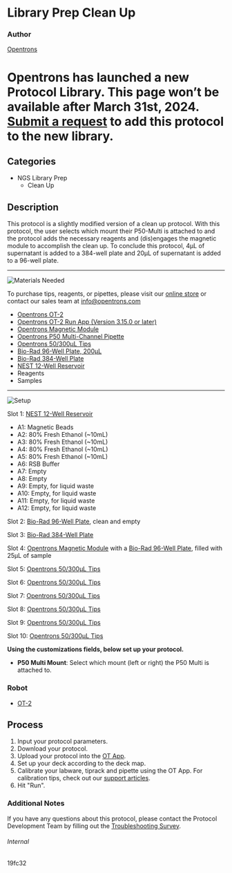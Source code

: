 # Library Prep Clean Up

### Author
[Opentrons](https://opentrons.com/)


# Opentrons has launched a new Protocol Library. This page won’t be available after March 31st, 2024. [Submit a request](https://docs.google.com/forms/d/e/1FAIpQLSdYYp9QCKow4nn0KlCVsMS3HX0eJ0N9O7-erajKvcpT0lWbSg/viewform) to add this protocol to the new library.

## Categories
* NGS Library Prep
	* Clean Up


## Description
This protocol is a slightly modified version of a clean up protocol. With this protocol, the user selects which mount their P50-Multi is attached to and the protocol adds the necessary reagents and (dis)engages the magnetic module to accomplish the clean up. To conclude this protocol, 4µL of supernatant is added to a 384-well plate and 20µL of supernatant is added to a 96-well plate.


---
![Materials Needed](https://s3.amazonaws.com/opentrons-protocol-library-website/custom-README-images/001-General+Headings/materials.png)

To purchase tips, reagents, or pipettes, please visit our [online store](https://shop.opentrons.com/) or contact our sales team at [info@opentrons.com](mailto:info@opentrons.com)

* [Opentrons OT-2](https://shop.opentrons.com/collections/ot-2-robot/products/ot-2)
* [Opentrons OT-2 Run App (Version 3.15.0 or later)](https://opentrons.com/ot-app/)
* [Opentrons Magnetic Module](https://shop.opentrons.com/collections/hardware-modules/products/magdeck)
* [Opentrons P50 Multi-Channel Pipette](https://shop.opentrons.com/collections/ot-2-pipettes)
* [Opentrons 50/300µL Tips](https://shop.opentrons.com/collections/opentrons-tips/products/opentrons-300ul-tips)
* [Bio-Rad 96-Well Plate, 200µL](https://labware.opentrons.com/biorad_96_wellplate_200ul_pcr)
* [Bio-Rad 384-Well Plate](https://www.bio-rad.com/en-au/product/384-well-pcr-plates?ID=OCH4UM15)
* [NEST 12-Well Reservoir](https://labware.opentrons.com/nest_12_reservoir_15ml?category=reservoir)
* Reagents
* Samples


---
![Setup](https://s3.amazonaws.com/opentrons-protocol-library-website/custom-README-images/001-General+Headings/Setup.png)

Slot 1: [NEST 12-Well Reservoir](https://labware.opentrons.com/nest_12_reservoir_15ml?category=reservoir)
* A1: Magnetic Beads
* A2: 80% Fresh Ethanol (~10mL)
* A3: 80% Fresh Ethanol (~10mL)
* A4: 80% Fresh Ethanol (~10mL)
* A5: 80% Fresh Ethanol (~10mL)
* A6: RSB Buffer
* A7: Empty
* A8: Empty
* A9: Empty, for liquid waste
* A10: Empty, for liquid waste
* A11: Empty, for liquid waste
* A12: Empty, for liquid waste

Slot 2: [Bio-Rad 96-Well Plate](https://labware.opentrons.com/biorad_96_wellplate_200ul_pcr), clean and empty

Slot 3: [Bio-Rad 384-Well Plate](https://www.bio-rad.com/en-au/product/384-well-pcr-plates?ID=OCH4UM15)

Slot 4: [Opentrons Magnetic Module](https://shop.opentrons.com/collections/hardware-modules/products/magdeck) with a [Bio-Rad 96-Well Plate](https://labware.opentrons.com/biorad_96_wellplate_200ul_pcr), filled with 25µL of sample

Slot 5: [Opentrons 50/300µL Tips](https://shop.opentrons.com/collections/opentrons-tips/products/opentrons-300ul-tips)

Slot 6: [Opentrons 50/300µL Tips](https://shop.opentrons.com/collections/opentrons-tips/products/opentrons-300ul-tips)

Slot 7: [Opentrons 50/300µL Tips](https://shop.opentrons.com/collections/opentrons-tips/products/opentrons-300ul-tips)

Slot 8: [Opentrons 50/300µL Tips](https://shop.opentrons.com/collections/opentrons-tips/products/opentrons-300ul-tips)

Slot 9: [Opentrons 50/300µL Tips](https://shop.opentrons.com/collections/opentrons-tips/products/opentrons-300ul-tips)

Slot 10: [Opentrons 50/300µL Tips](https://shop.opentrons.com/collections/opentrons-tips/products/opentrons-300ul-tips)




**Using the customizations fields, below set up your protocol.**
* **P50 Multi Mount**: Select which mount (left or right) the P50 Multi is attached to.



### Robot
* [OT-2](https://opentrons.com/ot-2)

## Process

1. Input your protocol parameters.
2. Download your protocol.
3. Upload your protocol into the [OT App](https://opentrons.com/ot-app).
4. Set up your deck according to the deck map.
5. Calibrate your labware, tiprack and pipette using the OT App. For calibration tips, check out our [support articles](https://support.opentrons.com/en/collections/1559720-guide-for-getting-started-with-the-ot-2).
6. Hit "Run".

### Additional Notes
If you have any questions about this protocol, please contact the Protocol Development Team by filling out the [Troubleshooting Survey](https://protocol-troubleshooting.paperform.co/).

###### Internal
19fc32

